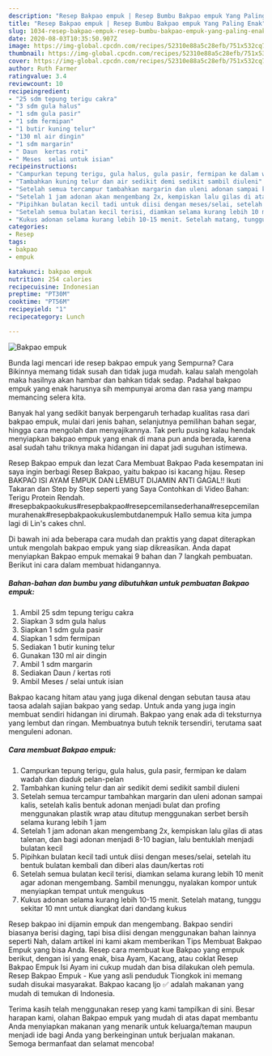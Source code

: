 ```yaml
---
description: "Resep Bakpao empuk | Resep Bumbu Bakpao empuk Yang Paling Enak"
title: "Resep Bakpao empuk | Resep Bumbu Bakpao empuk Yang Paling Enak"
slug: 1034-resep-bakpao-empuk-resep-bumbu-bakpao-empuk-yang-paling-enak
date: 2020-08-03T10:35:50.907Z
image: https://img-global.cpcdn.com/recipes/52310e88a5c28efb/751x532cq70/bakpao-empuk-foto-resep-utama.jpg
thumbnail: https://img-global.cpcdn.com/recipes/52310e88a5c28efb/751x532cq70/bakpao-empuk-foto-resep-utama.jpg
cover: https://img-global.cpcdn.com/recipes/52310e88a5c28efb/751x532cq70/bakpao-empuk-foto-resep-utama.jpg
author: Ruth Farmer
ratingvalue: 3.4
reviewcount: 10
recipeingredient:
- "25 sdm tepung terigu cakra"
- "3 sdm gula halus"
- "1 sdm gula pasir"
- "1 sdm fermipan"
- "1 butir kuning telur"
- "130 ml air dingin"
- "1 sdm margarin"
- " Daun  kertas roti"
- " Meses  selai untuk isian"
recipeinstructions:
- "Campurkan tepung terigu, gula halus, gula pasir, fermipan ke dalam wadah dan diaduk pelan-pelan"
- "Tambahkan kuning telur dan air sedikit demi sedikit sambil diuleni"
- "Setelah semua tercampur tambahkan margarin dan uleni adonan sampai kalis, setelah kalis bentuk adonan menjadi bulat dan profing menggunakan plastik wrap atau ditutup menggunakan serbet bersih selama kurang lebih 1 jam"
- "Setelah 1 jam adonan akan mengembang 2x, kempiskan lalu gilas di atas talenan, dan bagi adonan menjadi 8-10 bagian, lalu bentuklah menjadi bulatan kecil"
- "Pipihkan bulatan kecil tadi untuk diisi dengan meses/selai, setelah itu bentuk bulatan kembali dan diberi alas daun/kertas roti"
- "Setelah semua bulatan kecil terisi, diamkan selama kurang lebih 10 menit agar adonan mengembang. Sambil menunggu, nyalakan kompor untuk menyiapkan tempat untuk mengukus"
- "Kukus adonan selama kurang lebih 10-15 menit. Setelah matang, tunggu sekitar 10 mnt untuk diangkat dari dandang kukus"
categories:
- Resep
tags:
- bakpao
- empuk

katakunci: bakpao empuk 
nutrition: 254 calories
recipecuisine: Indonesian
preptime: "PT30M"
cooktime: "PT56M"
recipeyield: "1"
recipecategory: Lunch

---
```



![Bakpao empuk](https://img-global.cpcdn.com/recipes/52310e88a5c28efb/751x532cq70/bakpao-empuk-foto-resep-utama.jpg)

Bunda lagi mencari ide resep bakpao empuk yang Sempurna? Cara Bikinnya memang tidak susah dan tidak juga mudah. kalau salah mengolah maka hasilnya akan hambar dan bahkan tidak sedap. Padahal bakpao empuk yang enak harusnya sih mempunyai aroma dan rasa yang mampu memancing selera kita.

Banyak hal yang sedikit banyak berpengaruh terhadap kualitas rasa dari bakpao empuk, mulai dari jenis bahan, selanjutnya pemilihan bahan segar, hingga cara mengolah dan menyajikannya. Tak perlu pusing kalau hendak menyiapkan bakpao empuk yang enak di mana pun anda berada, karena asal sudah tahu triknya maka hidangan ini dapat jadi suguhan istimewa.

Resep Bakpao empuk dan lezat Cara Membuat Bakpao Pada kesempatan ini saya ingin berbagi Resep Bakpao, yaitu bakpao isi kacang hijau. Resep BAKPAO ISI AYAM EMPUK DAN LEMBUT DIJAMIN ANTI GAGAL!! Ikuti Takaran dan Step by Step seperti yang Saya Contohkan di Video Bahan: Terigu Protein Rendah. #resepbakpaokukus#resepbakpao#resepcemilansederhana#resepcemilanmurahenak#resepbakpaokukuslembutdanempuk Hallo semua kita jumpa lagi di Lin&#39;s cakes chnl.


Di bawah ini ada beberapa cara mudah dan praktis yang dapat diterapkan untuk mengolah bakpao empuk yang siap dikreasikan. Anda dapat menyiapkan Bakpao empuk memakai 9 bahan dan 7 langkah pembuatan. Berikut ini cara dalam membuat hidangannya.

<!--inarticleads1-->

##### Bahan-bahan dan bumbu yang dibutuhkan untuk pembuatan Bakpao empuk:

1. Ambil 25 sdm tepung terigu cakra
1. Siapkan 3 sdm gula halus
1. Siapkan 1 sdm gula pasir
1. Siapkan 1 sdm fermipan
1. Sediakan 1 butir kuning telur
1. Gunakan 130 ml air dingin
1. Ambil 1 sdm margarin
1. Sediakan  Daun / kertas roti
1. Ambil  Meses / selai untuk isian


Bakpao kacang hitam atau yang juga dikenal dengan sebutan tausa atau taosa adalah sajian bakpao yang sedap. Untuk anda yang juga ingin membuat sendiri hidangan ini dirumah. Bakpao yang enak ada di teksturnya yang lembut dan ringan. Membuatnya butuh teknik tersendiri, terutama saat menguleni adonan. 

<!--inarticleads2-->

##### Cara membuat Bakpao empuk:

1. Campurkan tepung terigu, gula halus, gula pasir, fermipan ke dalam wadah dan diaduk pelan-pelan
1. Tambahkan kuning telur dan air sedikit demi sedikit sambil diuleni
1. Setelah semua tercampur tambahkan margarin dan uleni adonan sampai kalis, setelah kalis bentuk adonan menjadi bulat dan profing menggunakan plastik wrap atau ditutup menggunakan serbet bersih selama kurang lebih 1 jam
1. Setelah 1 jam adonan akan mengembang 2x, kempiskan lalu gilas di atas talenan, dan bagi adonan menjadi 8-10 bagian, lalu bentuklah menjadi bulatan kecil
1. Pipihkan bulatan kecil tadi untuk diisi dengan meses/selai, setelah itu bentuk bulatan kembali dan diberi alas daun/kertas roti
1. Setelah semua bulatan kecil terisi, diamkan selama kurang lebih 10 menit agar adonan mengembang. Sambil menunggu, nyalakan kompor untuk menyiapkan tempat untuk mengukus
1. Kukus adonan selama kurang lebih 10-15 menit. Setelah matang, tunggu sekitar 10 mnt untuk diangkat dari dandang kukus


Resep bakpao ini dijamin empuk dan mengembang. Bakpao sendiri biasanya berisi daging, tapi bisa diisi dengan menggunakan bahan lainnya seperti Nah, dalam artikel ini kami akam memberikan Tips Membuat Bakpao Empuk yang bisa Anda. Resep cara membuat kue Bakpao yang empuk berikut, dengan isi yang enak, bisa Ayam, Kacang, atau coklat Resep Bakpao Empuk Isi Ayam ini cukup mudah dan bisa dilakukan oleh pemula. Resep Bakpao Empuk - Kue yang asli penduduk Tiongkok ini memang sudah disukai masyarakat. Bakpao kacang Ijo ✅ adalah makanan yang mudah di temukan di Indonesia. 

Terima kasih telah menggunakan resep yang kami tampilkan di sini. Besar harapan kami, olahan Bakpao empuk yang mudah di atas dapat membantu Anda menyiapkan makanan yang menarik untuk keluarga/teman maupun menjadi ide bagi Anda yang berkeinginan untuk berjualan makanan. Semoga bermanfaat dan selamat mencoba!
